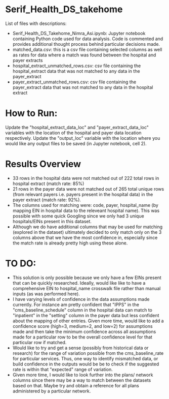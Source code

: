 # Serif_Health_DS_takehome
List of files with descriptions:
* Serif_Health_DS_Takehome_Nimra_Asi.ipynb: Jupyter notebook containing Python code used for data analysis. Code is commented and provides additional thought process behind particular decisions made.
* matched_data.csv: this is a csv file containing selected columns as well as rates for data where a match was found between the hospital and payer extracts
* hospital_extract_unmatched_rows.csv: csv file containing the hospital_extract data that was not matched to any data in the payer_extract
* payer_extract_unmatched_rows.csv: csv file containing the payer_extract data that was not matched to any data in the hospital extract

# How to Run:
Update the "hospital_extract_data_loc" and "payer_extract_data_loc" variables with the location of the hospital and payer data location respectively. Update the "output_loc" variable with the location where you would like any output files to be saved (in Jupyter notebook, cell 2).

# Results Overview
* 33 rows in the hospital data were not matched out of 222 total rows in hospital extract (match rate: 85%)
* 21 rows in the payer data were not matched out of 265 total unique rows (from relevant payers i.e. payers present in the hospital data) in the payer extract (match rate: 92%).
* The columns used for matching were: code, payer, hospital_name (by mapping EIN in hospital data to the releveant hospital name). This was possible with some quick Googling since we only had 3 unique hospitals/EINs present in this dataset.
* Although we do have additional columns that may be used for matching (explored in the dataset) ultimately decided to only match only on the 3 columns above that we have the most confidence in, especially since the match rate is already pretty high using these alone.

# TO DO:
* This solution is only possible because we only have a few EINs present that can be quickly researched. Ideally, would like like to have a comprehensive EIN to hospital_name crosswalk file rather than manual inputs (as was performed here).
* I have varying levels of confidence in the data assumptions made currently. For instance am pretty confident that "IPPS" in the "cms_baseline_schedule" column in the hospital data can match to "inpatient" in the "setting" column in the payer data but less confident about the mapping of other entries. Given more time, would like to add a confidence score (high=3, medium=2, and low=2) for assumptions made and then take the minimum confidence across all assumptions made for a particular row to be the overall confidence level for that particular row if matched.
* Would like to try and get a sense (possibly from historical data or research) for the range of variation possible from the cms_baseline_rate for particular services. Thus, one way to identify mismatched data, or build confidence in the outputs would be be to check if the suggested rate is within that "expected" range of variation.
* Given more time, I would like to look further into the plans/ network columns since there may be a way to match between the datasets based on that. Maybe try and obtain a reference for all plans administered by a particular network.
